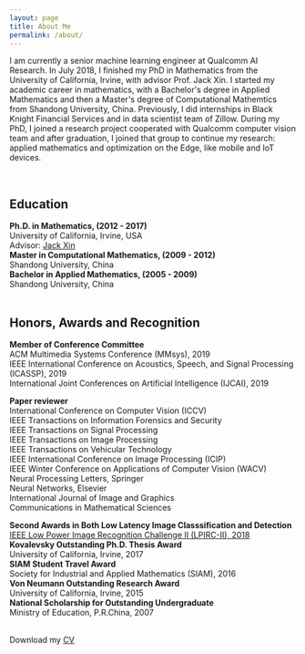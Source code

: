 ```yaml
---
layout: page
title: About Me
permalink: /about/
---
```

I am currently a senior machine learning engineer at Qualcomm AI Research. 
In July 2018, I finished my PhD in Mathematics from the University of California, Irvine, with advisor Prof. Jack Xin. I started my academic career in mathematics, with a Bachelor's degree in Applied Mathematics and then a Master's degree of Computational Mathemtics from Shandong University, China. Previously, I did internships in Black Knight Financial Services and in data scientist team of Zillow. During my PhD, I joined a research project cooperated with Qualcomm computer vision team and after graduation, I joined that group to continue my research:  applied mathematics and optimization on the Edge, like mobile and IoT devices.

<br>
<h2>Education</h2>
<strong>Ph.D. in Mathematics, (2012 - 2017) </strong>
<br>    University of California, Irvine, USA
<br>    Advisor: <a href="https://www.math.uci.edu/people/jack-xin">
    Jack Xin</a><br>
<strong>Master in Computational Mathematics, (2009 - 2012) </strong>
<br>    Shandong University, China<br>
<strong>Bachelor in Applied Mathematics, (2005 - 2009) </strong>
<br>    Shandong University, China<br>


<br>
<h2>Honors, Awards and Recognition</h2>

<strong>Member of Conference Committee</strong>
<br>    ACM Multimedia Systems Conference (MMsys), 2019
<br>    IEEE International Conference on Acoustics, Speech, and 
	Signal Processing (ICASSP), 2019
<br>    International Joint Conferences on Artificial Intelligence (IJCAI), 2019


<strong>Paper reviewer</strong>
<br>    International Conference on Computer Vision (ICCV)
<br>    IEEE Transactions on Information Forensics and Security
<br>    IEEE Transactions on Signal Processing
<br>    IEEE Transactions on Image Processing
<br>    IEEE Transactions on Vehicular Technology
<br>    IEEE International Conference on Image Processing (ICIP)
<br>    IEEE Winter Conference on Applications of Computer Vision (WACV)
<br>    Neural Processing Letters, Springer
<br>    Neural Networks, Elsevier
<br>    International Journal of Image and Graphics
<br>    Communications in Mathematical Sciences

<strong>Second Awards in Both Low Latency Image Classsification and Detection</strong>
<br>    <a href="https://lpirc.ecn.purdue.edu/">
    IEEE Low Power Image Recognition Challenge II (LPIRC-II), 2018</a><br>
<strong>Kovalevsky Outstanding Ph.D. Thesis Award</strong>
<br>    University of California, Irvine, 2017<br>
<strong>SIAM Student Travel Award</strong>
<br>    Society for Industrial and Applied Mathematics (SIAM), 2016<br>
<strong>Von Neumann Outstanding Research Award</strong>
<br>    University of California, Irvine, 2015<br>
<strong>National Scholarship for Outstanding Undergraduate</strong>
<br>    Ministry of Education, P.R.China, 2007<br>




<br>
Download my <a href="https://github.com/zsivine/zsivine.github.io/raw/master/CV/Research_CV.pdf" download="Research_CV">CV</a><br>
<br>
